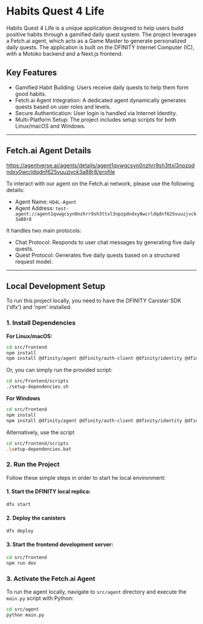 # Habits Quest 4 Life

Habits Quest 4 Life is a unique application designed to help users build positive habits through a gamified daily quest system. The project leverages a Fetch.ai agent, which acts as a Game Master to generate personalized daily quests. The application is built on the DFINITY Internet Computer (IC), with a Motoko backend and a Next.js frontend.

## Key Features
- Gamified Habit Building: Users receive daily quests to help them form good habits.
- Fetch.ai Agent Integration: A dedicated agent dynamically generates quests based on user roles and levels.
- Secure Authentication: User login is handled via Internet Identity.
- Multi-Platform Setup: The project includes setup scripts for both Linux/macOS and Windows.

---

## Fetch.ai Agent Details

https://agentverse.ai/agents/details/agent1qvwgcsyn0nzhrr9sh3ttxl3npzpdndxy0wcrldqdnf625vuuzjvck3a88r8/profile

To interact with our agent on the Fetch.ai network, please use the following details:
- Agent Name: `HQ4L-Agent`
- Agent Address: `test-agent://agent1qvwgcsyn0nzhrr9sh3ttxl3npzpdndxy0wcrldqdnf625vuuzjvck3a88r8`

It handles two main protocols:
- Chat Protocol: Responds to user chat messages by generating five daily quests.
- Quest Protocol: Generates five daily quests based on a structured request model.

---

## Local Development Setup

To run this project locally, you need to have the DFINITY Canister SDK ('dfx') and 'npm' installed.

### 1. Install Dependencies

**For Linux/macOS:**
```bash
cd src/frontend
npm install
npm install @dfinity/agent @dfinity/auth-client @dfinity/identity @dfinity/principal
```
Or, you can simply run the provided script:
```bash
cd src/frontend/scripts
./setup-dependencies.sh
```
**For Windows**
```bash
cd src/frontend
npm install
npm install @dfinity/agent @dfinity/auth-client @dfinity/identity @dfinity/principal
```
Alternatively, use the script
```bash
cd src/frontend/scripts
.\setup-dependencies.bat
```
### 2. Run the Project

Follow these simple steps in order to start he local environment:

#### 1. Start the DFINITY local replica:
```bash
dfx start
```
#### 2. Deploy the canisters
```bash
dfx deploy
```
#### 3. Start the frontend development server:
```bash
cd src/frontend
npm run dev
```
### 3. Activate the Fetch.ai Agent
To run the agent locally, navigate to `src/agent` directory and execute the `main.py` script with Python:
```bash
cd src/agent
python main.py
```



